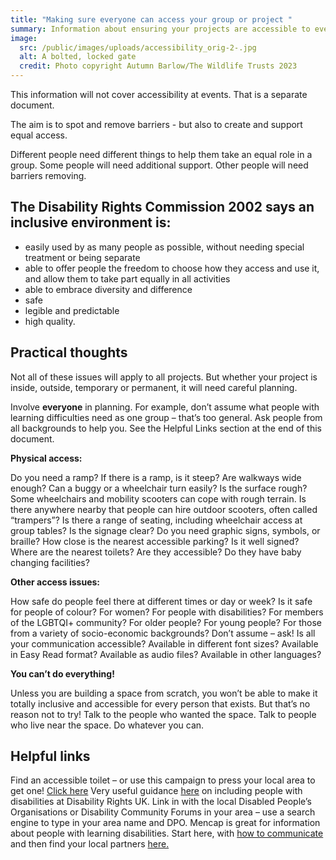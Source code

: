 ```yaml
---
title: "Making sure everyone can access your group or project "
summary: Information about ensuring your projects are accessible to everyone.
image:
  src: /public/images/uploads/accessibility_orig-2-.jpg
  alt: A bolted, locked gate
  credit: Photo copyright Autumn Barlow/The Wildlife Trusts 2023
---
```


This information will not cover accessibility at events. That is a separate document.

The aim is to spot and remove barriers - but also to create and support equal access.



Different people need different things to help them take an equal role in a group. Some people will need additional support. Other people will need barriers removing. 



## The Disability Rights Commission 2002 says an inclusive environment is:


* easily used by as many people as possible, without needing special treatment or being separate
* able to offer people the freedom to choose how they access and use it, and allow them to take part equally in all activities 
* able to embrace diversity and difference
* safe
* legible and predictable
* high quality.



## Practical thoughts



Not all of these issues will apply to all projects. But whether your project is inside, outside, temporary or permanent, it will need careful planning.

Involve **everyone** in planning. For example, don’t assume what people with learning difficulties need as one group – that’s too general. Ask people from all backgrounds to help you. See the Helpful Links section at the end of this document.



**Physical access:**



Do you need a ramp? If there is a ramp, is it steep?
Are walkways wide enough? Can a buggy or a wheelchair turn easily?
Is the surface rough? Some wheelchairs and mobility scooters can cope with rough terrain. Is there anywhere nearby that people can hire outdoor scooters, often called “trampers”?
Is there a range of seating, including wheelchair access at group tables?
Is the signage clear? Do you need graphic signs, symbols, or braille?
How close is the nearest accessible parking? Is it well signed?
Where are the nearest toilets? Are they accessible? Do they have baby changing facilities?



**Other access issues:**



How safe do people feel there at different times or day or week? 
Is it safe for people of colour? For women? For people with disabilities? For members of the LGBTQI+ community? For older people? For young people? For those from a variety of socio-economic backgrounds? Don’t assume – ask! 
Is all your communication accessible? Available in different font sizes? Available in Easy Read format? Available as audio files? Available in other languages?



**You can’t do everything!**



Unless you are building a space from scratch, you won’t be able to make it totally inclusive and accessible for every person that exists. But that’s no reason not to try! Talk to the people who wanted the space. Talk to people who live near the space. Do whatever you can.



## Helpful links



Find an accessible toilet – or use this campaign to press your local area to get one! [Click here](https://www.changing-places.org/ "Changing Places")
Very useful guidance [here](https://www.disabilityrightsuk.org/sites/default/files/pdf/1%20%20InclusivecommunitiesLAguidance.pdf) on including people with disabilities at Disability Rights UK. 
Link in with the local Disabled People’s Organisations or Disability Community Forums in your area – use a search engine to type in your area name and DPO.
Mencap is great for information about people with learning disabilities. Start here, with [how to communicate](https://www.mencap.org.uk/learning-disability-explained/communicating-people-learning-disability) and then find your local partners [here.](https://www.mencap.org.uk/advice-and-support/network-partners) 
